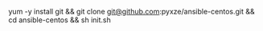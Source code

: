 yum -y install git && git clone git@github.com:pyxze/ansible-centos.git && cd ansible-centos && sh init.sh

